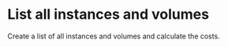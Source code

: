 # List all instances and volumes

Create a list of all instances and volumes and calculate the costs.
